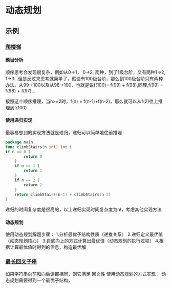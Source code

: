 # 动态规划
## 示例
### [爬楼梯](https://leetcode.cn/problems/climbing-stairs/)
#### 题目分析
顺序思考会发现很复杂，例如从0->1， 0->2, 两种，到了1级台阶，又有两种1->2, 1->3...但是反过来思考就简单了，假设有100级台阶，那么到100级台阶只有两种办法，从99->100以及从98->100，也就是说f(100)= f(99) + f(98),同理,f(99) = f(98)  + f(97)...

按照这个顺序推理，当n>=2时，f(n) = f(n-1)+f(n-2)，那么就可以从f(2)往上推理到f(100)
#### 使用递归实现
最容易想到的实现方法就是递归，递归可以简单地往前推理
```go
package main
func climbStairs(n int) int {
if n == 0 {
		return 0
	}
	if n == 1 {
		return 1
	}
	if n == 2 {
		return 2
	}
	return climbStairs(n-1) + climbStairs(n-2)
}
```
递归的时间复杂度是很高的，以上递归实现时间复杂度为n!，考虑其他实现方法
#### 动态规划
使用动态规划解题步骤：
1.分析最优子结构性质（递推关系）
2.递归定义最优值（动态规划核心）
3.自底向上的方式计算出最优值（动态规划的执行过程）
4.根据计算最优值时得到的信息，构造最优解
### [最长回文子串](https://leetcode.cn/problems/longest-palindromic-substring/description/)
如果字符串向前和向后读都相同，则它满足 回文性
使用动态规划的方式实现：
动态规划需要得到一个最优子结构，